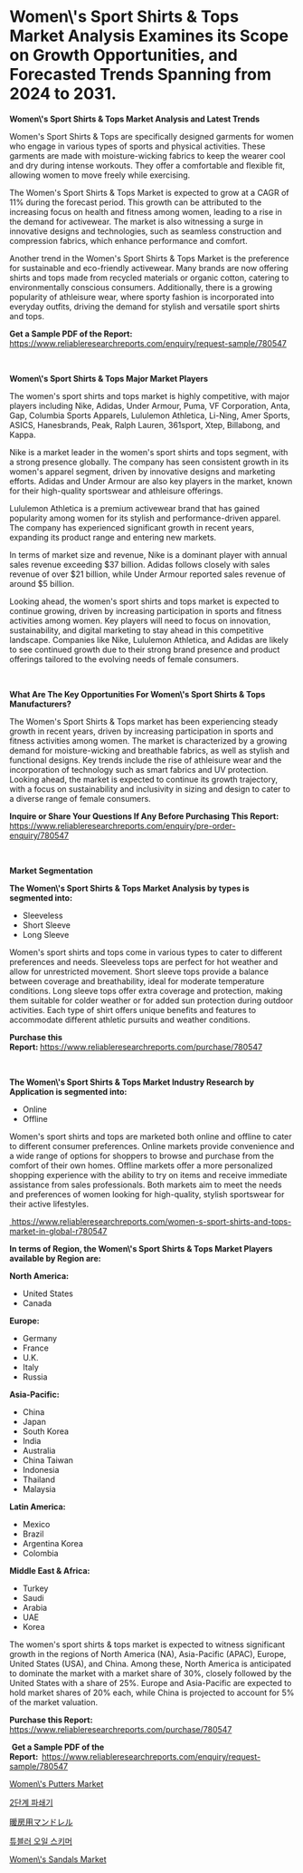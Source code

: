 <p><h1>Women\'s Sport Shirts & Tops Market Analysis Examines its Scope on Growth Opportunities, and Forecasted Trends Spanning from 2024 to 2031.</h1></p><p><strong>Women\'s Sport Shirts & Tops Market Analysis and Latest Trends</strong></p>
<p><p>Women's Sport Shirts & Tops are specifically designed garments for women who engage in various types of sports and physical activities. These garments are made with moisture-wicking fabrics to keep the wearer cool and dry during intense workouts. They offer a comfortable and flexible fit, allowing women to move freely while exercising.</p><p>The Women's Sport Shirts & Tops Market is expected to grow at a CAGR of 11% during the forecast period. This growth can be attributed to the increasing focus on health and fitness among women, leading to a rise in the demand for activewear. The market is also witnessing a surge in innovative designs and technologies, such as seamless construction and compression fabrics, which enhance performance and comfort.</p><p>Another trend in the Women's Sport Shirts & Tops Market is the preference for sustainable and eco-friendly activewear. Many brands are now offering shirts and tops made from recycled materials or organic cotton, catering to environmentally conscious consumers. Additionally, there is a growing popularity of athleisure wear, where sporty fashion is incorporated into everyday outfits, driving the demand for stylish and versatile sport shirts and tops.</p></p>
<p><strong>Get a Sample PDF of the Report:&nbsp;</strong> <a href="https://www.reliableresearchreports.com/enquiry/request-sample/780547">https://www.reliableresearchreports.com/enquiry/request-sample/780547</a></p>
<p>&nbsp;</p>
<p><strong>Women\'s Sport Shirts & Tops Major Market Players</strong></p>
<p><p>The women's sport shirts and tops market is highly competitive, with major players including Nike, Adidas, Under Armour, Puma, VF Corporation, Anta, Gap, Columbia Sports Apparels, Lululemon Athletica, Li-Ning, Amer Sports, ASICS, Hanesbrands, Peak, Ralph Lauren, 361sport, Xtep, Billabong, and Kappa.</p><p>Nike is a market leader in the women's sport shirts and tops segment, with a strong presence globally. The company has seen consistent growth in its women's apparel segment, driven by innovative designs and marketing efforts. Adidas and Under Armour are also key players in the market, known for their high-quality sportswear and athleisure offerings.</p><p>Lululemon Athletica is a premium activewear brand that has gained popularity among women for its stylish and performance-driven apparel. The company has experienced significant growth in recent years, expanding its product range and entering new markets.</p><p>In terms of market size and revenue, Nike is a dominant player with annual sales revenue exceeding $37 billion. Adidas follows closely with sales revenue of over $21 billion, while Under Armour reported sales revenue of around $5 billion.</p><p>Looking ahead, the women's sport shirts and tops market is expected to continue growing, driven by increasing participation in sports and fitness activities among women. Key players will need to focus on innovation, sustainability, and digital marketing to stay ahead in this competitive landscape. Companies like Nike, Lululemon Athletica, and Adidas are likely to see continued growth due to their strong brand presence and product offerings tailored to the evolving needs of female consumers.</p></p>
<p>&nbsp;</p>
<p><strong>What Are The Key Opportunities For Women\'s Sport Shirts & Tops Manufacturers?</strong></p>
<p><p>The Women's Sport Shirts & Tops market has been experiencing steady growth in recent years, driven by increasing participation in sports and fitness activities among women. The market is characterized by a growing demand for moisture-wicking and breathable fabrics, as well as stylish and functional designs. Key trends include the rise of athleisure wear and the incorporation of technology such as smart fabrics and UV protection. Looking ahead, the market is expected to continue its growth trajectory, with a focus on sustainability and inclusivity in sizing and design to cater to a diverse range of female consumers.</p></p>
<p><strong>Inquire or Share Your Questions If Any Before Purchasing This Report:</strong> <a href="https://www.reliableresearchreports.com/enquiry/pre-order-enquiry/780547">https://www.reliableresearchreports.com/enquiry/pre-order-enquiry/780547</a></p>
<p>&nbsp;</p>
<p><strong>Market Segmentation</strong></p>
<p><strong>The Women\'s Sport Shirts & Tops Market Analysis by types is segmented into:</strong></p>
<p><ul><li>Sleeveless</li><li>Short Sleeve</li><li>Long Sleeve</li></ul></p>
<p><p>Women's sport shirts and tops come in various types to cater to different preferences and needs. Sleeveless tops are perfect for hot weather and allow for unrestricted movement. Short sleeve tops provide a balance between coverage and breathability, ideal for moderate temperature conditions. Long sleeve tops offer extra coverage and protection, making them suitable for colder weather or for added sun protection during outdoor activities. Each type of shirt offers unique benefits and features to accommodate different athletic pursuits and weather conditions.</p></p>
<p><strong>Purchase this Report:&nbsp;</strong><a href="https://www.reliableresearchreports.com/purchase/780547">https://www.reliableresearchreports.com/purchase/780547</a></p>
<p>&nbsp;</p>
<p><strong>The Women\'s Sport Shirts & Tops Market Industry Research by Application is segmented into:</strong></p>
<p><ul><li>Online</li><li>Offline</li></ul></p>
<p><p>Women's sport shirts and tops are marketed both online and offline to cater to different consumer preferences. Online markets provide convenience and a wide range of options for shoppers to browse and purchase from the comfort of their own homes. Offline markets offer a more personalized shopping experience with the ability to try on items and receive immediate assistance from sales professionals. Both markets aim to meet the needs and preferences of women looking for high-quality, stylish sportswear for their active lifestyles.</p></p>
<p><a href="https://www.reliableresearchreports.com/women-s-sport-shirts-and-tops-market-in-global-r780547">&nbsp;https://www.reliableresearchreports.com/women-s-sport-shirts-and-tops-market-in-global-r780547</a></p>
<p><strong>In terms of Region, the Women\'s Sport Shirts & Tops Market Players available by Region are:</strong></p>
<p>
    <p> <strong> North America: </strong>
        <ul>
            <li>United States</li>
            <li>Canada</li>
        </ul>
        </p> 
    <p> <strong> Europe: </strong>
        <ul>
            <li>Germany</li>
            <li>France</li>
            <li>U.K.</li>
            <li>Italy</li>
            <li>Russia</li>
        </ul>
        </p> 
    <p> <strong> Asia-Pacific: </strong>
        <ul>
            <li>China</li>
            <li>Japan</li>
            <li>South Korea</li>
            <li>India</li>
            <li>Australia</li>
            <li>China Taiwan</li>
            <li>Indonesia</li>
            <li>Thailand</li>
            <li>Malaysia</li>
        </ul>
        </p> 
    <p> <strong> Latin America: </strong>
        <ul>
            <li>Mexico</li>
            <li>Brazil</li>
            <li>Argentina Korea</li>
            <li>Colombia</li>
        </ul>
        </p> 
    <p> <strong> Middle East & Africa: </strong>
        <ul>
            <li>Turkey</li>
            <li>Saudi</li>
            <li>Arabia</li>
            <li>UAE</li>
            <li>Korea</li>
        </ul>
    </p>
    </p>
<p><p>The women's sport shirts & tops market is expected to witness significant growth in the regions of North America (NA), Asia-Pacific (APAC), Europe, United States (USA), and China. Among these, North America is anticipated to dominate the market with a market share of 30%, closely followed by the United States with a share of 25%. Europe and Asia-Pacific are expected to hold market shares of 20% each, while China is projected to account for 5% of the market valuation.</p></p>
<p><strong>Purchase this Report: </strong><a href="https://www.reliableresearchreports.com/purchase/780547">https://www.reliableresearchreports.com/purchase/780547</a></p>
<p>&nbsp;<strong>Get a Sample PDF of the Report:&nbsp;&nbsp;</strong><a href="https://www.reliableresearchreports.com/enquiry/request-sample/780547">https://www.reliableresearchreports.com/enquiry/request-sample/780547</a></p>
<p><strong></strong></p>
<p><p><a href="https://github.com/mbisetmhermsr/Market-Research-Report-List-2/blob/main/womens-putters-market.md">Women\'s Putters Market</a></p><p><a href="https://github.com/apple8975768/Market-Research-Report-List-1/blob/main/3881784105132.md">2단계 파쇄기</a></p><p><a href="https://github.com/reliezer65/Market-Research-Report-List-1/blob/main/9258969110378.md">暖房用マンドレル</a></p><p><a href="https://github.com/solomonbode85/Market-Research-Report-List-1/blob/main/3640193105131.md">튜블러 오일 스키머</a></p><p><a href="https://github.com/cameroneffertz/Market-Research-Report-List-1/blob/main/womens-sandals-market.md">Women\'s Sandals Market</a></p></p>